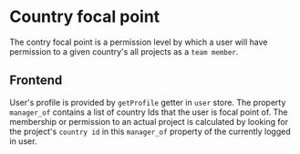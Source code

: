 # Country focal point

The contry focal point is a permission level by which a user will have permission to a given country's all projects as a `team member`.

## Frontend

User's profile is provided by `getProfile` getter in `user` store. The property `manager_of` contains a list of country Ids that the user is focal point of.
The membership or permission to an actual project is calculated by looking for the project's `country id` in this `manager_of` property of the currently logged in user.